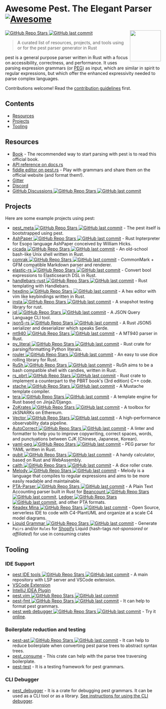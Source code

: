 # Awesome Pest. The Elegant Parser [![Awesome](https://awesome.re/badge.svg)](https://awesome.re)

[<img src="https://avatars.githubusercontent.com/u/26044607" align="right" width="100"> ![GitHub Repo Stars](https://img.shields.io/github/stars/pest-parser/pest) ![GitHub last commit](https://img.shields.io/github/last-commit/pest-parser/pest)](https://github.com/pest-parser/pest/)

> A curated list of resources, projects, and tools using or for the pest parser generator in Rust

pest is a general purpose parser written in Rust with a focus on accessibility, correctness, and performance. It uses parsing expression grammars (or [PEG](https://en.wikipedia.org/wiki/Parsing_expression_grammar)) as input, which are similar in spirit to regular expressions, but which offer the enhanced expressivity needed to parse complex languages.

Contributions welcome! Read the [contribution guidelines](contributing.md) first.

## Contents

- [Resources](#resources)
- [Projects](#projects)
- [Tooling](#tooling)

## Resources

- [Book](https://pest.rs/book) - The recommended way to start parsing with pest is to read this official book.
- [API reference on docs.rs](https://docs.rs/pest)
- [fiddle editor on pest.rs](https://pest.rs/#editor) - Play with grammars and share them on the official website (and format them!).
- [Gitter](https://gitter.im/pest-parser/pest)
- [Discord](https://discord.gg/XEGACtWpT2)
- [GitHub Discussions ![GitHub Repo Stars](https://img.shields.io/github/stars/pest-parser/pest) ![GitHub last commit](https://img.shields.io/github/last-commit/pest-parser/pest)](https://github.com/pest-parser/pest/discussions)

## Projects

Here are some example projects using pest:

- [pest_meta ![GitHub Repo Stars](https://img.shields.io/github/stars/pest-parser/pest) ![GitHub last commit](https://img.shields.io/github/last-commit/pest-parser/pest)](https://github.com/pest-parser/pest/blob/master/meta/src/grammar.pest) - The pest itself is bootstrapped using pest.
- [AshPaper ![GitHub Repo Stars](https://img.shields.io/github/stars/shnewto/ashpaper) ![GitHub last commit](https://img.shields.io/github/last-commit/shnewto/ashpaper)](https://github.com/shnewto/ashpaper) - Rust Inpterpreter for Esopo language AshPaper conceived by William Hicks.
- [cicada ![GitHub Repo Stars](https://img.shields.io/github/stars/mitnk/cicada) ![GitHub last commit](https://img.shields.io/github/last-commit/mitnk/cicada)](https://github.com/mitnk/cicada) - An old-school bash-like Unix shell written in Rust.
- [comrak ![GitHub Repo Stars](https://img.shields.io/github/stars/kivikakk/comrak) ![GitHub last commit](https://img.shields.io/github/last-commit/kivikakk/comrak)](https://github.com/kivikakk/comrak) - CommonMark + GFM compatible Markdown parser and renderer.
- [elastic-rs ![GitHub Repo Stars](https://img.shields.io/github/stars/cch123/elastic-rs) ![GitHub last commit](https://img.shields.io/github/last-commit/cch123/elastic-rs)](https://github.com/cch123/elastic-rs) - Convert bool expressions to Elasticsearch DSL in Rust.
- [handlebars-rust ![GitHub Repo Stars](https://img.shields.io/github/stars/sunng87/handlebars-rust) ![GitHub last commit](https://img.shields.io/github/last-commit/sunng87/handlebars-rust)](https://github.com/sunng87/handlebars-rust) - Rust templating with Handlebars.
- [hexdino ![GitHub Repo Stars](https://img.shields.io/github/stars/Luz/hexdino) ![GitHub last commit](https://img.shields.io/github/last-commit/Luz/hexdino)](https://github.com/Luz/hexdino) - A hex editor with vim like keybindings written in Rust.
- [insta ![GitHub Repo Stars](https://img.shields.io/github/stars/mitsuhiko/insta) ![GitHub last commit](https://img.shields.io/github/last-commit/mitsuhiko/insta)](https://github.com/mitsuhiko/insta) - A snapshot testing library for rust.
- [jql ![GitHub Repo Stars](https://img.shields.io/github/stars/yamafaktory/jql) ![GitHub last commit](https://img.shields.io/github/last-commit/yamafaktory/jql)](https://github.com/yamafaktory/jql) - A JSON Query Language CLI tool.
- [json5-rs ![GitHub Repo Stars](https://img.shields.io/github/stars/callum-oakley/json5-rs) ![GitHub last commit](https://img.shields.io/github/last-commit/callum-oakley/json5-rs)](https://github.com/callum-oakley/json5-rs) - A Rust JSON5 serializer and deserializer which speaks Serde.
- [mt940 ![GitHub Repo Stars](https://img.shields.io/github/stars/svenstaro/mt940-rs) ![GitHub last commit](https://img.shields.io/github/last-commit/svenstaro/mt940-rs)](https://github.com/svenstaro/mt940-rs) - A MT940 parser in Rust.
- [py_literal ![GitHub Repo Stars](https://img.shields.io/github/stars/jturner314/py_literal) ![GitHub last commit](https://img.shields.io/github/last-commit/jturner314/py_literal)](https://github.com/jturner314/py_literal) - Rust crate for parsing/formatting Python literals.
- [rouler ![GitHub Repo Stars](https://img.shields.io/github/stars/jarcane/rouler) ![GitHub last commit](https://img.shields.io/github/last-commit/jarcane/rouler)](https://github.com/jarcane/rouler) - An easy to use dice rolling library for Rust.
- [RuSh ![GitHub Repo Stars](https://img.shields.io/github/stars/lwandrebeck/RuSh) ![GitHub last commit](https://img.shields.io/github/last-commit/lwandrebeck/RuSh)](https://github.com/lwandrebeck/RuSh) - RuSh aims to be a bash compatible shell with candies, written in Rust.
- [rs_pbrt ![GitHub Repo Stars](https://img.shields.io/github/stars/wahn/rs_pbrt) ![GitHub last commit](https://img.shields.io/github/last-commit/wahn/rs_pbrt)](https://github.com/wahn/rs_pbrt) - Rust crate to implement a counterpart to the PBRT book's (3rd edition) C++ code.
- [stache ![GitHub Repo Stars](https://img.shields.io/github/stars/dgraham/stache) ![GitHub last commit](https://img.shields.io/github/last-commit/dgraham/stache)](https://github.com/dgraham/stache) - A Mustache template compiler.
- [tera ![GitHub Repo Stars](https://img.shields.io/github/stars/Keats/tera) ![GitHub last commit](https://img.shields.io/github/last-commit/Keats/tera)](https://github.com/Keats/tera) - A template engine for Rust based on Jinja2/Django.
- [ZoKrates ![GitHub Repo Stars](https://img.shields.io/github/stars/ZoKrates/ZoKrates) ![GitHub last commit](https://img.shields.io/github/last-commit/ZoKrates/ZoKrates)](https://github.com/ZoKrates/ZoKrates) - A toolbox for zkSNARKs on Ethereum.
- [Vector ![GitHub Repo Stars](https://img.shields.io/github/stars/timberio/vector) ![GitHub last commit](https://img.shields.io/github/last-commit/timberio/vector)](https://github.com/timberio/vector) - A high-performance observability data pipeline.
- [AutoCorrect ![GitHub Repo Stars](https://img.shields.io/github/stars/huacnlee/autocorrect) ![GitHub last commit](https://img.shields.io/github/last-commit/huacnlee/autocorrect)](https://github.com/huacnlee/autocorrect) - A linter and formatter to help you to improve copywriting, correct spaces, words, and punctuations between CJK (Chinese, Japanese, Korean).
- [yaml-peg ![GitHub Repo Stars](https://img.shields.io/github/stars/aofdev/yaml-peg) ![GitHub last commit](https://img.shields.io/github/last-commit/aofdev/yaml-peg)](https://github.com/aofdev/yaml-peg) - PEG parser for YAML written in Rust.
- [qubit ![GitHub Repo Stars](https://img.shields.io/github/stars/abhimanyu003/qubit) ![GitHub last commit](https://img.shields.io/github/last-commit/abhimanyu003/qubit)](https://github.com/abhimanyu003/qubit) - A handy calculator, based on Rust and WebAssembly.
- [caith ![GitHub Repo Stars](https://img.shields.io/github/stars/Geobert/caith) ![GitHub last commit](https://img.shields.io/github/last-commit/Geobert/caith)](https://github.com/Geobert/caith) - A dice roller crate.
- [Melody ![GitHub Repo Stars](https://img.shields.io/github/stars/yoav-lavi/melody) ![GitHub last commit](https://img.shields.io/github/last-commit/yoav-lavi/melody)](https://github.com/yoav-lavi/melody) - Melody is a language that compiles to regular expressions and aims to be more easily readable and maintainable.
- [PTA-Parser ![GitHub Repo Stars](https://img.shields.io/github/stars/AltaModaTech/pta-parser) ![GitHub last commit](https://img.shields.io/github/last-commit/AltaModaTech/pta-parser)](https://github.com/AltaModaTech/pta-parser/) - A Plain Text Accounting parser built in Rust for [Beancount ![GitHub Repo Stars](https://img.shields.io/github/stars/beancount/beancount) ![GitHub last commit](https://img.shields.io/github/last-commit/beancount/beancount)](https://github.com/beancount/beancount), [Ledger ![GitHub Repo Stars](https://img.shields.io/github/stars/ledger/ledger) ![GitHub last commit](https://img.shields.io/github/last-commit/ledger/ledger)](https://github.com/ledger/ledger), and other PTA formats.
- [Keadex Mina ![GitHub Repo Stars](https://img.shields.io/github/stars/keadex/keadex) ![GitHub last commit](https://img.shields.io/github/last-commit/keadex/keadex)](https://github.com/keadex/keadex) - Open Source, serverless IDE to code with C4-PlantUML and organize at a scale C4 model diagrams.
- [Liquid Grammar ![GitHub Repo Stars](https://img.shields.io/github/stars/rust-utilities/liquid-grammar-pest) ![GitHub last commit](https://img.shields.io/github/last-commit/rust-utilities/liquid-grammar-pest)](https://github.com/rust-utilities/liquid-grammar-pest/) - Generate `Pairs` and/or `Rules` for [Shopify](https://shopify.github.io/liquid/) Liquid (hash-tags _not-sponsored_ or _affiliated_) for use in consuming crates

## Tooling

### IDE Support

- [pest IDE tools ![GitHub Repo Stars](https://img.shields.io/github/stars/pest-parser/pest-ide-tools) ![GitHub last commit](https://img.shields.io/github/last-commit/pest-parser/pest-ide-tools)](https://github.com/pest-parser/pest-ide-tools) - A main repository with LSP server and VSCode extension.
- [VSCode Extension](https://marketplace.visualstudio.com/items?itemName=pest.pest-ide-tools)
- [IntelliJ IDEA Plugin](https://plugins.jetbrains.com/plugin/12046-pest)
- [pest.vim ![GitHub Repo Stars](https://img.shields.io/github/stars/pest-parser/pest.vim) ![GitHub last commit](https://img.shields.io/github/last-commit/pest-parser/pest.vim)](https://github.com/pest-parser/pest.vim)
- [pest-fmt ![GitHub Repo Stars](https://img.shields.io/github/stars/pest-parser/pest-fmt) ![GitHub last commit](https://img.shields.io/github/last-commit/pest-parser/pest-fmt)](https://github.com/pest-parser/pest-fmt) - It can help to format
pest grammars.
- [pest web debugger ![GitHub Repo Stars](https://img.shields.io/github/stars/tomtau/pest-web-debug) ![GitHub last commit](https://img.shields.io/github/last-commit/tomtau/pest-web-debug)](https://github.com/tomtau/pest-web-debug) - Try it [online](https://tomtau.github.io/pest-web-debug/).

### Boilerplate reduction and testing

- [pest-ast ![GitHub Repo Stars](https://img.shields.io/github/stars/pest-parser/ast) ![GitHub last commit](https://img.shields.io/github/last-commit/pest-parser/ast)](https://github.com/pest-parser/ast) - It can help to reduce boilerplate when converting pest parse trees to abstract syntax trees.
- [pest_consume](https://crates.io/crates/pest_consume) - This crate can help with the parse tree traversing boilerplate.
- [pest-test](https://crates.io/crates/pest-test) - It is a testing framework for pest grammars.


### CLI Debugger

- [pest_debugger](https://docs.rs/pest_debugger/latest/pest_debugger/) - It is a crate for debugging pest grammars. It can be used as a CLI tool or as a library. [See instructions for using the CLI debugger](debugger.md).
